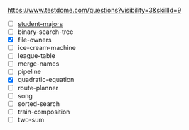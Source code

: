 
https://www.testdome.com/questions?visibility=3&skillId=9

- [ ] [student-majors](https://www.testdome.com/questions/python/student-majors/59363?visibility=3&skillId=9)
- [ ] binary-search-tree
- [x] file-owners
- [ ] ice-cream-machine
- [ ] league-table
- [ ] merge-names
- [ ] pipeline
- [x] quadratic-equation
- [ ] route-planner
- [ ] song
- [ ] sorted-search
- [ ] train-composition
- [ ] two-sum